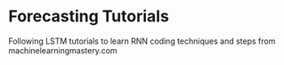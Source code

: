 # Forecasting Tutorials
Following LSTM tutorials to learn RNN coding techniques and steps from machinelearningmastery.com
